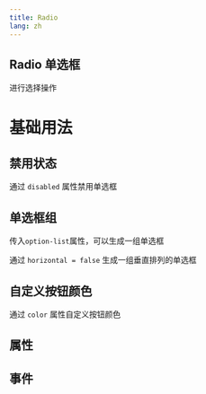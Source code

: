 ```yaml
---
title: Radio
lang: zh
---
```


<script setup lang="ts">
  import props from "../../../example/radio/description/zh-props.ts";
  import events from "../../../example/radio/description/zh-events.ts";
</script>


## Radio 单选框

进行选择操作


# 基础用法

<demo src="../../../example/radio/base.vue"></demo>


## 禁用状态

通过 ```disabled``` 属性禁用单选框

<demo src="../../../example/radio/disabled.vue"></demo>


## 单选框组

 传入```option-list```属性，可以生成一组单选框
<demo src="../../../example/radio/option-list-horizontal.vue"></demo>


 通过 ```horizontal = false``` 生成一组垂直排列的单选框

<demo src="../../../example/radio/option-list.vue"></demo>

## 自定义按钮颜色

 通过 ```color``` 属性自定义按钮颜色
<demo src="../../../example/radio/color.vue"></demo>


## 属性
<table-block type="propsZh" :data="props"></table-block>


## 事件
<table-block type="eventsZh" :data="events"></table-block>

